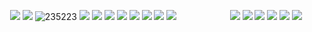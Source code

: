 ㅤ
![](https://64.media.tumblr.com/8dd6cc26f2d9c13c32e145ef6f04d33c/806a453653500bb2-9b/s400x600/6c21a429da2f0e577d95d35ffead168a3d7c0982.gifv)
![](https://64.media.tumblr.com/8dd6cc26f2d9c13c32e145ef6f04d33c/806a453653500bb2-9b/s400x600/6c21a429da2f0e577d95d35ffead168a3d7c0982.gifv)
![235223](https://github.com/user-attachments/assets/82093a2a-bac8-45af-ba08-6ef8693b0593)
![](https://64.media.tumblr.com/cb2bd44416f96a181ff8594d2cee6eef/6f072ea04e7b6c72-15/s100x200/cdfda7c9c3bd9111a9960b562cdac6333c6be8b5.jpg)
![](https://64.media.tumblr.com/a8005009908fe11ec7e3719a8c7ad9c0/6f072ea04e7b6c72-72/s100x200/74e388ab76e58e3220239ac9df751f21e47ccc8a.pnj)
![](https://64.media.tumblr.com/8f8d1b7631956817aad832c057668c1c/76d97e8ae108454d-1c/s100x200/d1479397841e501de5d6de3b3a99d41a3f3d9b00.webp)
![](https://64.media.tumblr.com/1ec32be0117e9cf780ad33dcac9a9248/473928ea48888009-f3/s100x200/25522e1ec76c6628fb43d2de0e2ca7f1c989f7be.jpg)
![](https://64.media.tumblr.com/e20618374aa10d6d6edbae3affbf68bd/6f072ea04e7b6c72-80/s100x200/0abc759e2257efafaeeb780facb2e16e20546e53.webp)
![](https://64.media.tumblr.com/c403073b41fedb3f914608d7c1557015/6f072ea04e7b6c72-50/s250x400/1e1e2aaac4e2a43628d45ac29a16f8468aaf9fa4.pnj)
![](https://64.media.tumblr.com/8ef6d8e6c69c6965ac635fe9293d7d64/6f072ea04e7b6c72-6f/s100x200/1ef325c98fdc63cf9f80909a2a83349ebfa62977.gifv)
![](https://64.media.tumblr.com/d2088436b706f4b59818b44388d6dafa/473928ea48888009-a4/s100x200/86fc54d539410896a854fe21db0f2cf5640891ae.pnj)
ㅤㅤㅤㅤㅤㅤ
![](https://64.media.tumblr.com/a690b26ac8fd4f5b52929409cb649af1/6f072ea04e7b6c72-c7/s250x400/5dcbeb70dc4b4a33b3ddea04c2475847df327246.gifv)
![](https://64.media.tumblr.com/1591ce545caa74f7985197763deca5b9/f1498ee937fc1ed0-b2/s100x200/2369137663cf237fcc4e05d41dc0700b79671000.gifv#)
![](https://64.media.tumblr.com/876945b9ad5b0f4ec13dc85602fe33b6/6f072ea04e7b6c72-c7/s100x200/1ce848dfcc4461af9d3971e10acd52404c4f66d3.gifv)
![](https://64.media.tumblr.com/476610b7ed3a206b6b359cdf8d5f9019/f1498ee937fc1ed0-f1/s100x200/1c279a3f4aec9f05f4f68535e25adcf78859b6ab.gifv)
![](https://64.media.tumblr.com/a8dcea81b285606d6305c659aafcb7a4/473928ea48888009-bc/s100x200/19ca044945604fc3365801e0164d82a58fcac9ae.pnj)
![](https://64.media.tumblr.com/51988c4913f8ee359dc919162c6bb975/473928ea48888009-50/s100x200/1f9afe4383ba4068201c09d4c00104f5fec3b658.gifv)
![]()
